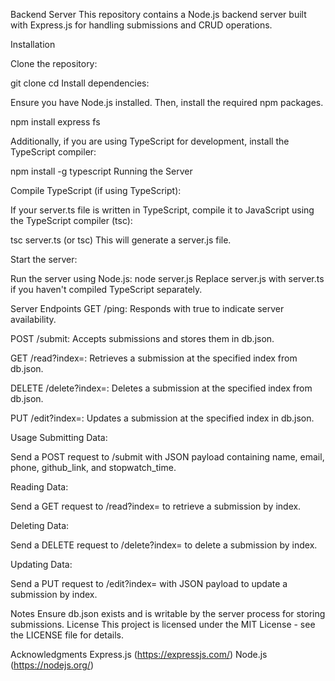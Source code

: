 Backend Server
This repository contains a Node.js backend server built with Express.js for handling submissions and CRUD operations.

Installation

Clone the repository:

git clone <repository-url>
cd <repository-folder>
Install dependencies:

Ensure you have Node.js installed. Then, install the required npm packages.

npm install express fs

Additionally, if you are using TypeScript for development, install the TypeScript compiler:

npm install -g typescript
Running the Server

Compile TypeScript (if using TypeScript):

If your server.ts file is written in TypeScript, compile it to JavaScript using the TypeScript compiler (tsc):

tsc server.ts (or tsc)
This will generate a server.js file.

Start the server:

Run the server using Node.js:
node server.js
Replace server.js with server.ts if you haven't compiled TypeScript separately.

Server Endpoints
GET /ping: Responds with true to indicate server availability.

POST /submit: Accepts submissions and stores them in db.json.

GET /read?index=<index>: Retrieves a submission at the specified index from db.json.

DELETE /delete?index=<index>: Deletes a submission at the specified index from db.json.

PUT /edit?index=<index>: Updates a submission at the specified index in db.json.

Usage
Submitting Data:

Send a POST request to /submit with JSON payload containing name, email, phone, github_link, and stopwatch_time.

Reading Data:

Send a GET request to /read?index=<index> to retrieve a submission by index.

Deleting Data:

Send a DELETE request to /delete?index=<index> to delete a submission by index.

Updating Data:

Send a PUT request to /edit?index=<index> with JSON payload to update a submission by index.

Notes
Ensure db.json exists and is writable by the server process for storing submissions.
License
This project is licensed under the MIT License - see the LICENSE file for details.

Acknowledgments
Express.js (https://expressjs.com/)
Node.js (https://nodejs.org/)
